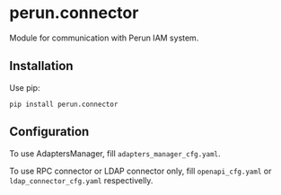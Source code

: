 # perun.connector

Module for communication with Perun IAM system.

## Installation

Use pip:

```
pip install perun.connector
```

## Configuration

To use AdaptersManager, fill `adapters_manager_cfg.yaml`.

To use RPC connector or LDAP connector only, fill `openapi_cfg.yaml` or `ldap_connector_cfg.yaml` respectivelly.
